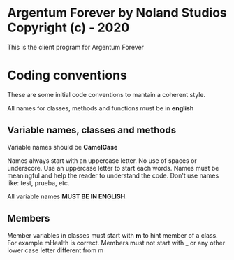 # Argentum Forever by Noland Studios Copyright (c) - 2020

This is the client program for Argentum Forever


# Coding conventions
These are some initial code conventions to mantain a coherent style.

All names for classes, methods and functions must be in **english**

## Variable names, classes and methods
Variable names should be **CamelCase**

Names always start with an uppercase letter. No use of spaces or underscore. Use an uppercase letter to start each words. Names must be meaningful and help the reader to understand the code. Don't use names like: test, prueba, etc.

All variable names **MUST BE IN ENGLISH**.

## Members
Member variables in classes must start with **m** to hint member of a class. For example mHealth is correct. Members must not start with _ or any other lower case letter different from m




